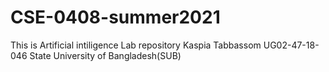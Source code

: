 # CSE-0408-summer2021
This is Artificial intiligence Lab repository
Kaspia Tabbassom
UG02-47-18-046
State University of Bangladesh(SUB)

